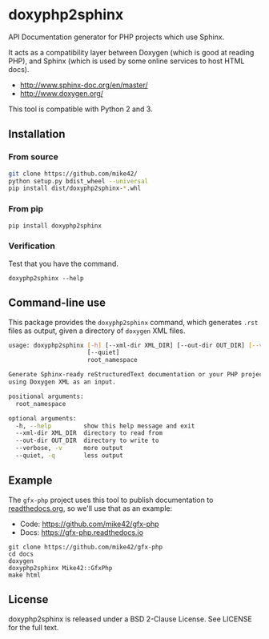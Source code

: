 # doxyphp2sphinx

API Documentation generator for PHP projects which use Sphinx.

It acts as a compatibility layer between Doxygen (which is good at reading PHP),
and Sphinx (which is used by some online services to host HTML docs).

- http://www.sphinx-doc.org/en/master/
- http://www.doxygen.org/

This tool is compatible with Python 2 and 3.

## Installation

### From source

```bash
git clone https://github.com/mike42/
python setup.py bdist_wheel --universal
pip install dist/doxyphp2sphinx-*.whl
```

### From pip

```bash
pip install doxyphp2sphinx
```

### Verification

Test that you have the command.

```
doxyphp2sphinx --help
```

## Command-line use

This package provides the `doxyphp2sphinx` command, which generates `.rst` files as output, given a directory
of `doxygen` XML files.

```bash
usage: doxyphp2sphinx [-h] [--xml-dir XML_DIR] [--out-dir OUT_DIR] [--verbose]
                      [--quiet]
                      root_namespace

Generate Sphinx-ready reStructuredText documentation or your PHP project,
using Doxygen XML as an input.

positional arguments:
  root_namespace

optional arguments:
  -h, --help         show this help message and exit
  --xml-dir XML_DIR  directory to read from
  --out-dir OUT_DIR  directory to write to
  --verbose, -v      more output
  --quiet, -q        less output
```

## Example

The `gfx-php` project uses this tool to publish documentation to [readthedocs.org](https://readthedocs.org/), so
we'll use that as an example:

- Code: https://github.com/mike42/gfx-php
- Docs: https://gfx-php.readthedocs.io

```
git clone https://github.com/mike42/gfx-php
cd docs
doxygen
doxyphp2sphinx Mike42::GfxPhp
make html
```

## License

doxyphp2sphinx is released under a BSD 2-Clause License. See LICENSE for the full text.
